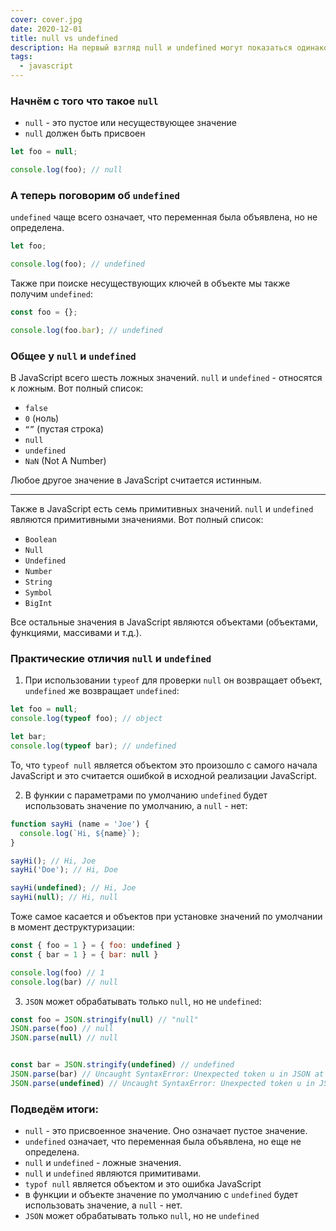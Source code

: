 ```yaml
---
cover: cover.jpg
date: 2020-12-01
title: null vs undefined
description: На первый взгляд null и undefined могут показаться одинаковыми, но это далеко не так. В этой статье мы рассмотрим различия и сходства между null и undefined в JavaScript.
tags:
  - javascript
---
```


### Начнём с того что такое `null`

- `null` - это пустое или несуществующее значение
- `null` должен быть присвоен

```javascript
let foo = null;

console.log(foo); // null
```


### А теперь поговорим об `undefined`
`undefined` чаще всего означает, что переменная была объявлена, но не определена.

```javascript
let foo;

console.log(foo); // undefined
```

Также при поиске несуществующих ключей в объекте мы также получим `undefined`:

```javascript
const foo = {};

console.log(foo.bar); // undefined
```


### Общее у `null` и `undefined`

В JavaScript всего шесть ложных значений. `null` и `undefined` - относятся к ложным.
Вот полный список:

- `false`
- `0` (ноль)
- `“”` (пустая строка)
- `null`
- `undefined`
- `NaN` (Not A Number)

Любое другое значение в JavaScript считается истинным.

___

Также в JavaScript есть семь примитивных значений. `null` и `undefined` являются примитивными значениями.
Вот полный список:

- `Boolean`
- `Null`
- `Undefined`
- `Number`
- `String`
- `Symbol`
- `BigInt`

Все остальные значения в JavaScript являются объектами (объектами, функциями, массивами и т.д.).

### Практические отличия `null` и `undefined`

1. При использовании `typeof` для проверки `null` он возвращает объект, `undefined` же возвращает `undefined`:

```javascript
let foo = null;
console.log(typeof foo); // object

let bar;
console.log(typeof bar); // undefined
```

То, что `typeof null` является объектом это произошло с самого начала JavaScript
и это считается ошибкой в исходной реализации JavaScript.


2. В функии с параметрами по умолчанию `undefined` будет использовать значение по умолчанию, а `null` - нет:

```javascript
function sayHi (name = 'Joe') {
  console.log(`Hi, ${name}`);
}

sayHi(); // Hi, Joe
sayHi('Doe'); // Hi, Doe

sayHi(undefined); // Hi, Joe
sayHi(null); // Hi, null
```

Тоже самое касается и объектов при установке значений по умолчании в момент деструктуризации:

```javascript
const { foo = 1 } = { foo: undefined }
const { bar = 1 } = { bar: null }

console.log(foo) // 1
console.log(bar) // null
```

3. `JSON` может обрабатывать только `null`, но не `undefined`:

```javascript
const foo = JSON.stringify(null) // "null"
JSON.parse(foo) // null
JSON.parse(null) // null


const bar = JSON.stringify(undefined) // undefined
JSON.parse(bar) // Uncaught SyntaxError: Unexpected token u in JSON at position 0
JSON.parse(undefined) // Uncaught SyntaxError: Unexpected token u in JSON at position 0
```


### Подведём итоги:
- `null` - это присвоенное значение. Оно означает пустое значение.
- `undefined` означает, что переменная была объявлена, но еще не определена.
- `null` и `undefined` - ложные значения.
- `null` и `undefined` являются примитивами.
- `typof null` является объектом и это ошибка JavaScript
- в функции и объекте значение по умолчанию с `undefined` будет использовать значение, а `null` - нет.
- `JSON` может обрабатывать только `null`, но не `undefined`
